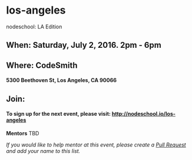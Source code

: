 los-angeles
===========

nodeschool: LA Edition

## When: Saturday, July 2, 2016. 2pm - 6pm

## Where: CodeSmith
####  5300 Beethoven St, Los Angeles, CA 90066

## Join: 
#### To sign up for the next event, please visit: http://nodeschool.io/los-angeles

**Mentors**
 TBD

_If you would like to help mentor at this event, please create a [Pull Request](https://github.com/nodeschool/los-angeles/pulls) and add your name to this list._

